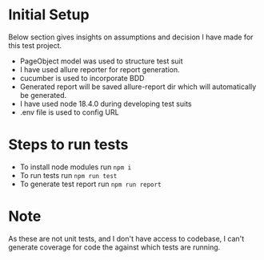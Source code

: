 Initial Setup
====================
Below section gives insights on assumptions and decision I have made for this test project.

- PageObject model was used to structure test suit
- I have used allure reporter for report generation.
- cucumber is used to incorporate BDD
- Generated report will be saved allure-report dir which will automatically be generated.
- I have used node 18.4.0 during developing test suits
- .env file is used to config URL

# Steps to run tests
- To install node modules run `npm i`
- To run tests run `npm run test`
- To generate test report run `npm run report`

# Note
As these are not unit tests, and I don't have access to codebase, I can't generate coverage for code the against which tests are running.
